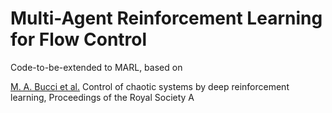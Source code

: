 Multi-Agent Reinforcement Learning for Flow Control
====================================================

Code-to-be-extended to MARL, based on 

[M. A. Bucci et al.](https://doi.org/10.1098/rspa.2019.0351) Control of chaotic systems by deep reinforcement learning, Proceedings of the Royal Society A
